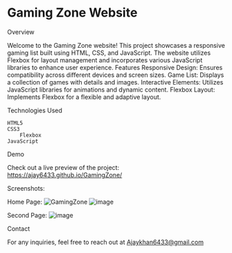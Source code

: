 # Gaming Zone Website

Overview

Welcome to the Gaming Zone website! This project showcases a responsive gaming list built using HTML, CSS, and JavaScript. The website utilizes Flexbox for layout management and incorporates various JavaScript libraries to enhance user experience.
Features
   Responsive Design: Ensures compatibility across different devices and screen sizes.
    Game List: Displays a collection of games with details and images.
    Interactive Elements: Utilizes JavaScript libraries for animations and dynamic content.
    Flexbox Layout: Implements Flexbox for a flexible and adaptive layout.

Technologies Used

    HTML5
    CSS3
        Flexbox
    JavaScript

Demo

Check out a live preview of the project: https://ajay6433.github.io/GamingZone/

Screenshots: 

Home Page:
![GamingZone](https://github.com/Ajay6433/GamingZone/assets/81103330/dcf959ed-f99a-4094-9290-609e5bf5cf60)
![image](https://github.com/Ajay6433/GamingZone/assets/81103330/fee68d0f-0879-43df-804b-560aaf81cd03)

Second Page:
![image](https://github.com/Ajay6433/GamingZone/assets/81103330/93c5a796-a3b1-41c6-99b2-d1f9046730f6)



Contact

For any inquiries, feel free to reach out at Ajaykhan6433@gmail.com


